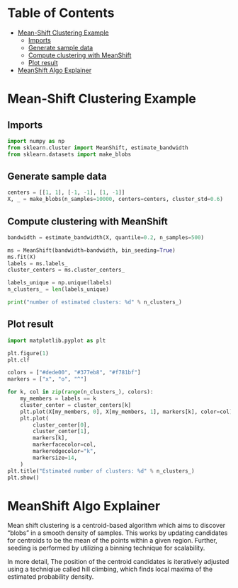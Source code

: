 
# Table of Contents

*  [Mean-Shift Clustering Example](#org9bb2859)
    -  [Imports](#org35d9363)
    -  [Generate sample data](#org075f68e)
    -  [Compute clustering with MeanShift](#orgd8a0647)
    -  [Plot result](#orge1c6a6c)
*  [MeanShift Algo Explainer](#org3d7144c)



<a id="org9bb2859"></a>

# Mean-Shift Clustering Example


<a id="org35d9363"></a>

## Imports

```python
import numpy as np
from sklearn.cluster import MeanShift, estimate_bandwidth
from sklearn.datasets import make_blobs
```

<a id="org075f68e"></a>

## Generate sample data

```python
centers = [[1, 1], [-1, -1], [1, -1]]
X, _ = make_blobs(n_samples=10000, centers=centers, cluster_std=0.6)
```

<a id="orgd8a0647"></a>

## Compute clustering with MeanShift

```python
bandwidth = estimate_bandwidth(X, quantile=0.2, n_samples=500)

ms = MeanShift(bandwidth=bandwidth, bin_seeding=True)
ms.fit(X)
labels = ms.labels_
cluster_centers = ms.cluster_centers_

labels_unique = np.unique(labels)
n_clusters_ = len(labels_unique)

print("number of estimated clusters: %d" % n_clusters_)
```

<a id="orge1c6a6c"></a>

## Plot result

```python
import matplotlib.pyplot as plt

plt.figure(1)
plt.clf

colors = ["#dede00", "#377eb8", "#f781bf"]
markers = ["x", "o", "^"]

for k, col in zip(range(n_clusters_), colors):
    my_members = labels == k
    cluster_center = cluster_centers[k]
    plt.plot(X[my_members, 0], X[my_members, 1], markers[k], color=col)
    plt.plot(
        cluster_center[0],
        cluster_center[1],
        markers[k],
        markerfacecolor=col,
        markeredgecolor="k",
        markersize=14,
    )
plt.title("Estimated number of clusters: %d" % n_clusters_)
plt.show()
```

<a id="org3d7144c"></a>

# MeanShift Algo Explainer

Mean shift clustering is a centroid-based algorithm which aims to discover &ldquo;blobs&rdquo; in a smooth density of samples. This works by updating candidates for centroids to be the mean of the points within a given region. Further, seeding is performed by utilizing a binning technique for scalability.

In more detail, The position of the centroid candidates is iteratively adjusted using a techniqiue called hill climbing, which finds local maxima of the estimated probability density.

